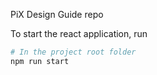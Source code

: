 PiX Design Guide repo

To start the react application, run

```bash
# In the project root folder
npm run start

